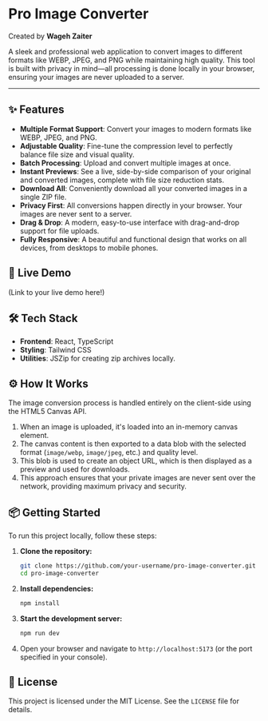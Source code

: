 # Pro Image Converter

Created by **Wageh Zaiter**

A sleek and professional web application to convert images to different formats like WEBP, JPEG, and PNG while maintaining high quality. This tool is built with privacy in mind—all processing is done locally in your browser, ensuring your images are never uploaded to a server.

---

## ✨ Features

- **Multiple Format Support**: Convert your images to modern formats like WEBP, JPEG, and PNG.
- **Adjustable Quality**: Fine-tune the compression level to perfectly balance file size and visual quality.
- **Batch Processing**: Upload and convert multiple images at once.
- **Instant Previews**: See a live, side-by-side comparison of your original and converted images, complete with file size reduction stats.
- **Download All**: Conveniently download all your converted images in a single ZIP file.
- **Privacy First**: All conversions happen directly in your browser. Your images are never sent to a server.
- **Drag & Drop**: A modern, easy-to-use interface with drag-and-drop support for file uploads.
- **Fully Responsive**: A beautiful and functional design that works on all devices, from desktops to mobile phones.

## 🚀 Live Demo

(Link to your live demo here!)

## 🛠️ Tech Stack

- **Frontend**: React, TypeScript
- **Styling**: Tailwind CSS
- **Utilities**: JSZip for creating zip archives locally.

## ⚙️ How It Works

The image conversion process is handled entirely on the client-side using the HTML5 Canvas API.

1.  When an image is uploaded, it's loaded into an in-memory canvas element.
2.  The canvas content is then exported to a data blob with the selected format (`image/webp`, `image/jpeg`, etc.) and quality level.
3.  This blob is used to create an object URL, which is then displayed as a preview and used for downloads.
4.  This approach ensures that your private images are never sent over the network, providing maximum privacy and security.

## 📦 Getting Started

To run this project locally, follow these steps:

1.  **Clone the repository:**
    ```bash
    git clone https://github.com/your-username/pro-image-converter.git
    cd pro-image-converter
    ```

2.  **Install dependencies:**
    ```bash
    npm install
    ```

3.  **Start the development server:**
    ```bash
    npm run dev
    ```

4.  Open your browser and navigate to `http://localhost:5173` (or the port specified in your console).

## 📄 License

This project is licensed under the MIT License. See the `LICENSE` file for details.
